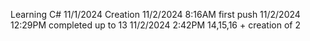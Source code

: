 Learning C#
11/1/2024 Creation
11/2/2024 8:16AM first push
11/2/2024 12:29PM completed up to 13
11/2/2024 2:42PM 14,15,16 + creation of 2


